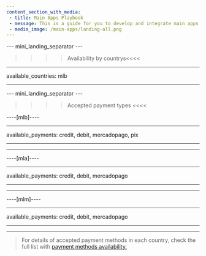 ```yaml
---
content_section_with_media: 
 - title: Main Apps Playbook
 - message: This is a guide for you to develop and integrate main apps with Point Smart. Browse the side menu to find the processes, requirements and guidelines, from the POS technical data sheet to the solution distribution. The material is constantly evolving, with new content being included.
 - media_image: /main-apps/landing-all.png
---
```


--- mini_landing_separator ---

>>>> Availability by countrys<<<<
---
available_countries: mlb

---

--- mini_landing_separator ---

>>>> Accepted payment types <<<<

----[mlb]----

---
available_payments: credit, debit, mercadopago, pix

---

------------

----[mla]---- 

---
available_payments: credit, debit, mercadopago

---
------------

----[mlm]---- 

---
available_payments: credit, debit, mercadopago

---
------------

> For details of accepted payment methods in each country, check the full list with [payment methods availability.](/developers/en/docs/sales-processing/payment-methods)